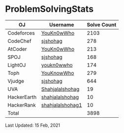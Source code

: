 # ProblemSolvingStats


| OJ | Username | Solve Count |
| -- | -------- | ----------- |
| Codeforces | [YouKn0wWho](https://codeforces.com/profile/YouKn0wWho) | 2103 |
| CodeChef | [sjshohag](https://www.codechef.com/users/sjshohag) | 278 |
| AtCoder | [YouKn0wWho](https://atcoder.jp/users/YouKn0wWho) | 213 |
| SPOJ | [sjshohag](https://www.spoj.com/users/sjshohag/) | 168 | 
| LightOJ | [youkn0wwho](https://lightoj.com/user/youkn0wwho) | 174 | 
| Toph | [YouKnowWho](https://toph.co/u/YouKnowWho) | 279 |
| Vjudge | [sjshohag](https://vjudge.net/user/sjshohag) | 644 |
| UVA | [Shahjalalshohag](https://onlinejudge.org/index.php?option=com_onlinejudge&Itemid=8&page=show_authorstats&userid=888069) | 19 |
| HackerEarth | [shahjalalshohag](https://www.hackerearth.com/@shahjalalshohag) | 10 |
| HackerRank | [shahjalalshohag1](https://www.hackerrank.com/shahjalalshohag1) | 10 |
| Total | | 3898 |

Last Updated: 15 Feb, 2021
